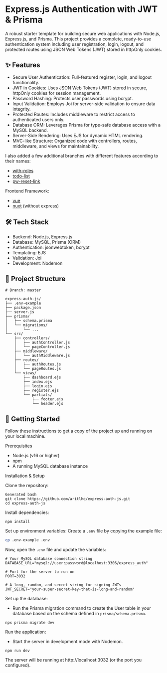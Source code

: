 # Express.js Authentication with JWT & Prisma

A robust starter template for building secure web applications with Node.js, Express.js, and Prisma. This project provides a complete, ready-to-use authentication system including user registration, login, logout, and protected routes using JSON Web Tokens (JWT) stored in httpOnly cookies.

## ✨ Features

- Secure User Authentication: Full-featured register, login, and logout functionality.
- JWT in Cookies: Uses JSON Web Tokens (JWT) stored in secure, httpOnly cookies for session management.
- Password Hashing: Protects user passwords using bcrypt.
- Input Validation: Employs Joi for server-side validation to ensure data integrity.
- Protected Routes: Includes middleware to restrict access to authenticated users only.
- Database ORM: Leverages Prisma for type-safe database access with a MySQL backend.
- Server-Side Rendering: Uses EJS for dynamic HTML rendering.
- MVC-like Structure: Organized code with controllers, routes, middleware, and views for maintainability.

I also added a few additional branches with different features according to their names:
- [with-roles](https://github.com/aritlhq/express-auth-js/tree/with-roles)
- [todo-list](https://github.com/aritlhq/express-auth-js/tree/todo-list)
- [pw-reset-link](https://github.com/aritlhq/express-auth-js/tree/pw-reset-link)

Frontend Framework:
- [vue](https://github.com/aritlhq/express-auth-js/tree/vue)
- [nuxt](https://github.com/aritlhq/express-auth-js/tree/nuxt) (without express)

## 🛠️ Tech Stack

- Backend: Node.js, Express.js
- Database: MySQL, Prisma (ORM)
- Authentication: jsonwebtoken, bcrypt
- Templating: EJS
- Validation: Joi
- Development: Nodemon

## 📂 Project Structure
```shell
# Branch: master

express-auth-js/
├── .env-example
├── package.json
├── server.js
├── prisma/
│   ├── schema.prisma
│   └── migrations/
│       └── ...
└── src/
    ├── controllers/
    │   ├── authController.js
    │   └── pageController.js
    ├── middleware/
    │   └── authMiddleware.js
    ├── routes/
    │   ├── authRoutes.js
    │   └── pageRoutes.js
    └── views/
        ├── dashboard.ejs
        ├── index.ejs
        ├── login.ejs
        ├── register.ejs
        └── partials/
            ├── footer.ejs
            └── header.ejs
```

## 🚀 Getting Started

Follow these instructions to get a copy of the project up and running on your local machine.

Prerequisites

- Node.js (v16 or higher)
- npm
- A running MySQL database instance

Installation & Setup

Clone the repository:
```shell
Generated bash
git clone https://github.com/aritlhq/express-auth-js.git
cd express-auth-js
```

Install dependencies:
```shell
npm install
```

Set up environment variables:
Create a `.env` file by copying the example file:

```bash
cp .env-example .env
```

Now, open the `.env` file and update the variables:

```dotenv
# Your MySQL database connection string
DATABASE_URL="mysql://user:password@localhost:3306/express_auth"

# Port for the server to run on
PORT=3032

# A long, random, and secret string for signing JWTs
JWT_SECRET="your-super-secret-key-that-is-long-and-random"
```

Set up the database:

- Run the Prisma migration command to create the User table in your database based on the schema defined in `prisma/schema.prisma`.

```shell
npx prisma migrate dev
```

Run the application:
- Start the server in development mode with Nodemon.

```shell
npm run dev
```

The server will be running at http://localhost:3032 (or the port you configured).
